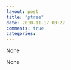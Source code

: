```yaml
---
layout: post
title: "ptree"
date: 2010-11-17 00:22
comments: true
categories: 
---
```


None


None

